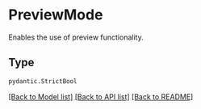 # PreviewMode

Enables the use of preview functionality.

## Type
```python
pydantic.StrictBool
```


[[Back to Model list]](../../../../README.md#models-v1-link) [[Back to API list]](../../../../README.md#apis-v1-link) [[Back to README]](../../../../README.md)
